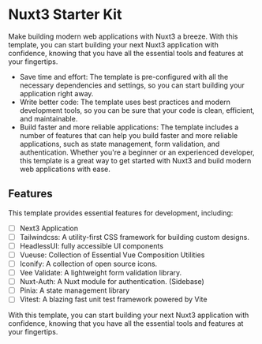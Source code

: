 # Nuxt3 Starter Kit

Make building modern web applications with Nuxt3 a breeze.
With this template, you can start building your next Nuxt3 application with confidence, knowing that you have all the essential tools and features at your fingertips.

- Save time and effort: The template is pre-configured with all the necessary dependencies and settings, so you can start building your application right away.
- Write better code: The template uses best practices and modern development tools, so you can be sure that your code is clean, efficient, and maintainable.
- Build faster and more reliable applications: The template includes a number of features that can help you build faster and more reliable applications, such as state management, form validation, and authentication.
  Whether you're a beginner or an experienced developer, this template is a great way to get started with Nuxt3 and build modern web applications with ease.

## Features

This template provides essential features for development, including:

- [ ] Next3 Application
- [ ] Tailwindcss: A utility-first CSS framework for building custom designs.
- [ ] HeadlessUI: fully accessible UI components
- [ ] Vueuse: Collection of Essential Vue Composition Utilities
- [ ] Iconify: A collection of open source icons.
- [ ] Vee Validate: A lightweight form validation library.
- [ ] Nuxt-Auth: A Nuxt module for authentication. (Sidebase)
- [ ] Pinia: A state management library
- [ ] Vitest: A blazing fast unit test framework powered by Vite

With this template, you can start building your next Nuxt3 application with confidence, knowing that you have all the essential tools and features at your fingertips.
